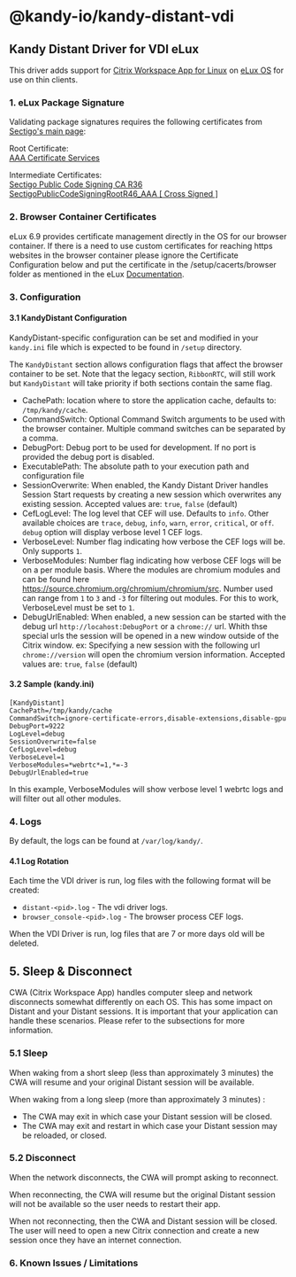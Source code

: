 # @kandy-io/kandy-distant-vdi

## Kandy Distant Driver for VDI eLux

This driver adds support for [Citrix Workspace App for Linux](https://docs.citrix.com/en-us/citrix-workspace-app-for-linux.html) on [eLux OS](https://www.unicon-software.com/products/elux/) for use on thin clients.

### 1. eLux Package Signature

Validating package signatures requires the following certificates from [Sectigo's main page](https://support.sectigo.com/articles/Knowledge/Sectigo-Intermediate-Certificates):

Root Certificate:<br>
[AAA Certificate Services](https://comodoca.my.salesforce.com/sfc/p/1N000002Ljih/a/3l000000sYVG/4l82xrBbMv8Ndh.SBoUvQs0BjYk_pJlb4Sa92KfrsxY)

Intermediate Certificates:<br>
[Sectigo Public Code Signing CA R36](https://comodoca.my.salesforce.com/sfc/p/#1N000002Ljih/a/3l000000oAhy/QCCby12C7cYo50nNyic6AuG1KFcwe1rDn1EknfTaUzY)<br>
[SectigoPublicCodeSigningRootR46_AAA [ Cross Signed ]](https://comodoca.my.salesforce.com/sfc/p/1N000002Ljih/a/3l000000sYVB/t5kHfAZUjSL8NyXDwAQ3OhmfoTNSOnWgpnTmksjVyJc)

### 2. Browser Container Certificates

eLux 6.9 provides certificate management directly in the OS for our browser container. If there is a need to use custom certificates for reaching https websites in the browser container please ignore the Certificate Configuration below and put the certificate in the /setup/cacerts/browser folder as mentioned in the eLux [Documentation](https://www.unicon-software.com/udocs/en/#admin_guides/scout_enterprise/app_definition/browser/browser_config.htm?Highlight=cacert).

### 3. Configuration

#### 3.1 KandyDistant Configuration
KandyDistant-specific configuration can be set and modified in your `kandy.ini` file which is expected to be found in `/setup` directory.

The `KandyDistant` section allows configuration flags that affect the browser container to be set.
Note that the legacy section, `RibbonRTC`, will still work but `KandyDistant` will take priority if both sections contain the same flag.

- CachePath: location where to store the application cache, defaults to: `/tmp/kandy/cache`.
- CommandSwitch: Optional Command Switch arguments to be used with the browser container. Multiple command switches can be separated by a comma.
- DebugPort: Debug port to be used for development. If no port is provided the debug port is disabled.
- ExecutablePath: The absolute path to your execution path and configuration file
- SessionOverwrite: When enabled, the Kandy Distant Driver handles Session Start requests by creating a new session which overwrites any existing session. Accepted values are: `true`, `false` (default)
- CefLogLevel: The log level that CEF will use. Defaults to `info`. Other available choices are `trace`, `debug`, `info`, `warn`, `error`, `critical`, or `off`. `debug` option will display verbose level 1 CEF logs.
- VerboseLevel: Number flag indicating how verbose the CEF logs will be. Only supports `1`.
- VerboseModules: Number flag indicating how verbose CEF logs will be on a per module basis. Where the modules are chromium modules and can be found here https://source.chromium.org/chromium/chromium/src. Number used can range from `1` to `3` and `-3` for filtering out modules. For this to work, VerboseLevel must be set to `1`.
- DebugUrlEnabled: When enabled, a new session can be started with the debug url `http://locahost:DebugPort` or a `chrome://` url. Whith thse special urls the session will be opened in a new window outside of the Citrix window. ex: Specifying a new session with the following url `chrome://version` will open the chromium version information. Accepted values are: `true`, `false` (default)

#### 3.2 Sample (kandy.ini)

```
[KandyDistant]
CachePath=/tmp/kandy/cache
CommandSwitch=ignore-certificate-errors,disable-extensions,disable-gpu
DebugPort=9222
LogLevel=debug
SessionOverwrite=false
CefLogLevel=debug
VerboseLevel=1
VerboseModules=*webrtc*=1,*=-3
DebugUrlEnabled=true
```
In this example, VerboseModules will show verbose level 1 webrtc logs and will filter out all other modules.

### 4. Logs
By default, the logs can be found at `/var/log/kandy/`.

#### 4.1 Log Rotation
Each time the VDI driver is run, log files with the following format will be created:
- `distant-<pid>.log` - The vdi driver logs.
- `browser_console-<pid>.log` - The browser process CEF logs.

When the VDI Driver is run, log files that are 7 or more days old will be deleted.

## 5. Sleep & Disconnect
CWA (Citrix Workspace App) handles computer sleep and network disconnects somewhat differently on each OS. This has some impact on Distant and your Distant sessions. It is important that your application can handle these scenarios. Please refer to the subsections for more information.

### 5.1 Sleep
When waking from a short sleep (less than approximately 3 minutes) the CWA will resume and your original Distant session will be available.

When waking from a long sleep (more than approximately 3 minutes) :
 - The CWA may exit in which case your Distant session will be closed.
 - The CWA may exit and restart in which case your Distant session may be reloaded, or closed.

### 5.2 Disconnect
When the network disconnects, the CWA will prompt asking to reconnect. 

When reconnecting, the CWA will resume but the original Distant session will not be available so the user needs to restart their app.

When not reconnecting, then the CWA and Distant session will be closed. The user will need to open a new Citrix connection and create a new session once they have an internet connection.

### 6. Known Issues / Limitations
